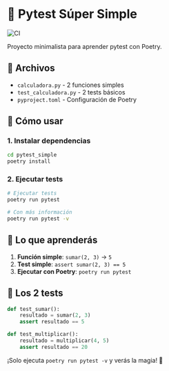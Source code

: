 # 🧪 Pytest Súper Simple

![CI](https://github.com/TU_USUARIO/calculadora-actions/workflows/CI%20Pipeline/badge.svg)

Proyecto minimalista para aprender pytest con Poetry.

## 📁 Archivos

- `calculadora.py` - 2 funciones simples
- `test_calculadora.py` - 2 tests básicos
- `pyproject.toml` - Configuración de Poetry

## 🚀 Cómo usar

### 1. Instalar dependencias
```bash
cd pytest_simple
poetry install
```

### 2. Ejecutar tests
```bash
# Ejecutar tests
poetry run pytest

# Con más información
poetry run pytest -v
```

## 🎯 Lo que aprenderás

1. **Función simple**: `sumar(2, 3)` → `5`
2. **Test simple**: `assert sumar(2, 3) == 5`
3. **Ejecutar con Poetry**: `poetry run pytest`

## 🧪 Los 2 tests

```python
def test_sumar():
    resultado = sumar(2, 3)
    assert resultado == 5

def test_multiplicar():
    resultado = multiplicar(4, 5)
    assert resultado == 20
```

¡Solo ejecuta `poetry run pytest -v` y verás la magia! 🎉 